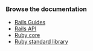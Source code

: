 


<h3>Browse the documentation</h3>
<ul class="links">
  <li><a href="http://guides.rubyonrails.org/">Rails Guides</a></li>
  <li><a href="http://api.rubyonrails.org/">Rails API</a></li>
  <li><a href="http://www.ruby-doc.org/core/">Ruby core</a></li>
  <li><a href="http://www.ruby-doc.org/stdlib/">Ruby standard library</a></li>
</ul>